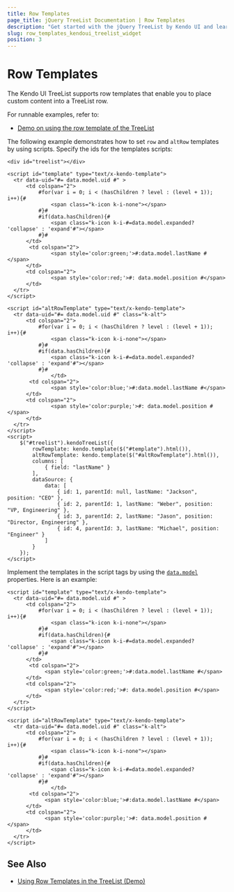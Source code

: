 ```yaml
---
title: Row Templates
page_title: jQuery TreeList Documentation | Row Templates
description: "Get started with the jQuery TreeList by Kendo UI and learn how to place custom content into a treelist row with the help of row templates."
slug: row_templates_kendoui_treelist_widget
position: 3
---
```


# Row Templates

The Kendo UI TreeList supports row templates that enable you to place custom content into a TreeList row.

For runnable examples, refer to:
* [Demo on using the row template of the TreeList](https://demos.telerik.com/kendo-ui/treelist/rowtemplate)

The following example demonstrates how to set `row` and `altRow` templates by using scripts. Specify the ids for the templates scripts:

```dojo
<div id="treelist"></div>

<script id="template" type="text/x-kendo-template">
  <tr data-uid="#= data.model.uid #" >
      <td colspan="2">
          #for(var i = 0; i < (hasChildren ? level : (level + 1)); i++){#
              <span class="k-icon k-i-none"></span>
          #}#
          #if(data.hasChildren){#
              <span class="k-icon k-i-#=data.model.expanded? 'collapse' : 'expand'#"></span>
          #}#
      </td>
       <td colspan="2">
              <span style='color:green;'>#:data.model.lastName #</span>
      </td>
      <td colspan="2">
              <span style='color:red;'>#: data.model.position #</span>
      </td>
  </tr>
</script>

<script id="altRowTemplate" type="text/x-kendo-template">
  <tr data-uid="#= data.model.uid #" class="k-alt">
      <td colspan="2">
          #for(var i = 0; i < (hasChildren ? level : (level + 1)); i++){#
              <span class="k-icon k-i-none"></span>
          #}#
          #if(data.hasChildren){#
              <span class="k-icon k-i-#=data.model.expanded? 'collapse' : 'expand'#"></span>
          #}#
              </td>
       <td colspan="2">
              <span style='color:blue;'>#:data.model.lastName #</span>
      </td>
      <td colspan="2">
              <span style='color:purple;'>#: data.model.position #</span>
      </td>
  </tr>
</script>
<script>
    $("#treelist").kendoTreeList({
        rowTemplate: kendo.template($("#template").html()),
        altRowTemplate: kendo.template($("#altRowTemplate").html()),
        columns: [
            { field: "lastName" }
        ],
        dataSource: {
            data: [
                { id: 1, parentId: null, lastName: "Jackson", position: "CEO" },
                { id: 2, parentId: 1, lastName: "Weber", position: "VP, Engineering" },
                { id: 3, parentId: 2, lastName: "Jason", position: "Director, Engineering" },
                { id: 4, parentId: 3, lastName: "Michael", position: "Engineer" }
            ]
        }
    });
</script>
```

Implement the templates in the script tags by using the [`data.model`](/api/javascript/data/model) properties. Here is an example:

```
<script id="template" type="text/x-kendo-template">
  <tr data-uid="#= data.model.uid #" >
      <td colspan="2">
          #for(var i = 0; i < (hasChildren ? level : (level + 1)); i++){#
              <span class="k-icon k-i-none"></span>
          #}#
          #if(data.hasChildren){#
              <span class="k-icon k-i-#=data.model.expanded? 'collapse' : 'expand'#"></span>
          #}#
      </td>
       <td colspan="2">
            <span style='color:green;'>#:data.model.lastName #</span>
      </td>
      <td colspan="2">
            <span style='color:red;'>#: data.model.position #</span>
      </td>
  </tr>
</script>

<script id="altRowTemplate" type="text/x-kendo-template">
  <tr data-uid="#= data.model.uid #" class="k-alt">
      <td colspan="2">
          #for(var i = 0; i < (hasChildren ? level : (level + 1)); i++){#
              <span class="k-icon k-i-none"></span>
          #}#
          #if(data.hasChildren){#
              <span class="k-icon k-i-#=data.model.expanded? 'collapse' : 'expand'#"></span>
          #}#
              </td>
       <td colspan="2">
            <span style='color:blue;'>#:data.model.lastName #</span>
      </td>
      <td colspan="2">
            <span style='color:purple;'>#: data.model.position #</span>
      </td>
  </tr>
</script>
```

## See Also

* [Using Row Templates in the TreeList (Demo)](https://demos.telerik.com/kendo-ui/treelist/rowtemplate)
